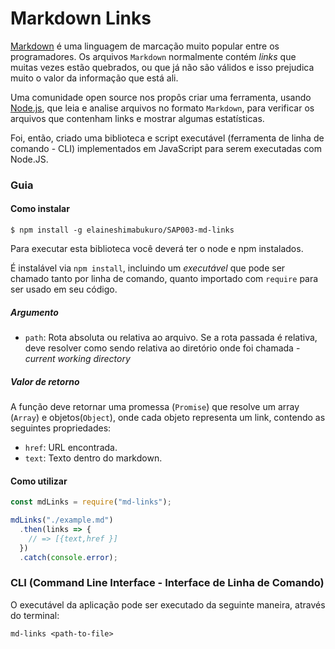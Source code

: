 # Markdown Links


[Markdown](https://pt.wikipedia.org/wiki/Markdown) é uma linguagem de marcação
muito popular entre os programadores. Os arquivos `Markdown` normalmente contém _links_ que muitas vezes estão
quebrados, ou que já não são válidos e isso prejudica muito o valor da
informação que está ali.

Uma comunidade open source nos propôs criar uma ferramenta, usando
[Node.js](https://nodejs.org/), que leia e analise arquivos no formato
`Markdown`, para verificar os arquivos que contenham links e mostrar algumas
estatísticas.

Foi, então, criado uma biblioteca e script executável (ferramenta de linha de comando - CLI) implementados em JavaScript para serem executadas com Node.JS.

### Guia
#### Como instalar

 ```shell
$ npm install -g elaineshimabukuro/SAP003-md-links
```

Para executar esta biblioteca você deverá ter o node e npm instalados.

 É instalável via `npm install`, incluindo um _executável_ que pode ser chamado tanto por linha de
  comando, quanto importado com `require` para ser usado em seu código.


##### Argumento

* `path`: Rota absoluta ou relativa ao arquivo. Se a rota passada é
  relativa, deve resolver como sendo relativa ao diretório onde foi chamada -
  _current working directory_

##### Valor de retorno

A função deve retornar uma promessa (`Promise`) que resolve um array (`Array`) e
objetos(`Object`), onde cada objeto representa um link, contendo as seguintes
propriedades:

* `href`: URL encontrada.
* `text`: Texto dentro do markdown.

#### Como utilizar

```js
const mdLinks = require("md-links");

mdLinks("./example.md")
  .then(links => {
    // => [{text,href }]
  })
  .catch(console.error);
```

### CLI (Command Line Interface - Interface de Linha de Comando)

O executável da aplicação pode ser executado da seguinte maneira,
através do terminal:

`md-links <path-to-file>`





